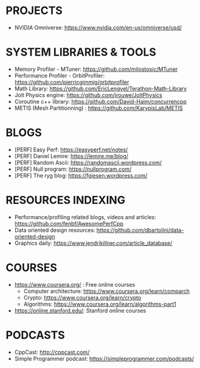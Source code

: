 # PROJECTS
- NVIDIA Omniverse: https://www.nvidia.com/en-us/omniverse/usd/

# SYSTEM LIBRARIES & TOOLS

- Memory Profiler - MTuner: https://github.com/milostosic/MTuner
- Performance Profiler - OrbitProfiler: https://github.com/pierricgimmig/orbitprofiler
- Math Library: https://github.com/EricLengyel/Terathon-Math-Library
- Jolt Physics engine: https://github.com/jrouwe/JoltPhysics
- Coroutine c++ library: https://github.com/David-Haim/concurrencpp
- METIS (Mesh Partitionning) : https://github.com/KarypisLab/METIS

# BLOGS

- [PERF] Easy Perf: https://easyperf.net/notes/
- [PERF] Daniel Lemire: https://lemire.me/blog/
- [PERF] Random Ascii: https://randomascii.wordpress.com/
- [PERF] Null program: https://nullprogram.com/
- [PERF] The ryg blog: https://fgiesen.wordpress.com/

# RESOURCES INDEXING

- Performance/profiling related blogs, videos and articles: https://github.com/fenbf/AwesomePerfCpp
- Data oriented design resources: https://github.com/dbartolini/data-oriented-design
- Graphics daily: https://www.jendrikillner.com/article_database/

# COURSES

- https://www.coursera.org/ : Free online courses
    - Computer architecture: https://www.coursera.org/learn/comparch
    - Crypto: https://www.coursera.org/learn/crypto
    - Algorithms: https://www.coursera.org/learn/algorithms-part1
- https://online.stanford.edu/: Stanford online courses

# PODCASTS

- CppCast: http://cppcast.com/
- Simple Programmer podcast: https://simpleprogrammer.com/podcasts/

